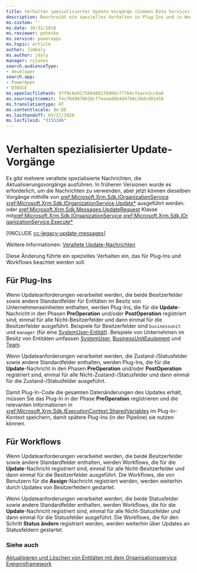 ```yaml
---
title: Verhalten spezialisierter Update-Vorgänge (Common Data Service) | Microsoft-Dokumentation
description: Beschreibt ein spezielles Verhalten in Plug-Ins und in Workflows für Update-Ereignisse aufgrund veralteter Nachrichten.
ms.custom: ''
ms.date: 10/31/2018
ms.reviewer: pehecke
ms.service: powerapps
ms.topic: article
author: JimDaly
ms.author: jdaly
manager: ryjones
search.audienceType:
- developer
search.app:
- PowerApps
- D365CE
ms.openlocfilehash: 97f9c0a917504400170d00cf7764cfeace2cc8a6
ms.sourcegitcommit: f4cf849070628cf7eeaed6b4d4f08c20dcd02e58
ms.translationtype: HT
ms.contentlocale: de-DE
ms.lasthandoff: 03/21/2020
ms.locfileid: "3155286"
---
```

# <a name="behavior-of-specialized-update-operations"></a>Verhalten spezialisierter Update-Vorgänge

Es gibt mehrere veraltete spezialisierte Nachrichten, die Aktualisierungsvorgänge ausführen. In früheren Versionen wurde es erforderlich, um die Nachrichten zu verwenden, aber jetzt können dieselben Vorgänge mithilfe von <xref:Microsoft.Xrm.Sdk.IOrganizationService> <xref:Microsoft.Xrm.Sdk.IOrganizationService.Update*> ausgeführt werden. oder <xref:Microsoft.Xrm.Sdk.Messages.UpdateRequest> Klasse  mit<xref:Microsoft.Xrm.Sdk.IOrganizationService>.<xref:Microsoft.Xrm.Sdk.IOrganizationService.Execute*>

[!INCLUDE [cc-legacy-update-messages](includes/cc-legacy-update-messages.md)]

Weitere Informationen: [Veraltete Update-Nachrichten](org-service/entity-operations-update-delete.md#legacy-update-messages) 

Diese Änderung führte ein spezielles Verhalten ein, das für Plug-Ins und Workflows beachtet werden soll. 

## <a name="for-plug-ins"></a>Für Plug-Ins

Wenn Updateanforderungen verarbeitet werden, die beide Besitzerfelder sowie andere Standardfelder für Entitäten im Besitz von Unternehmenseinheiten enthalten, werden Plug-Ins, die für die **Update**-Nachricht in den Phasen **PreOperation** und/oder **PostOperation** registriert sind, einmal für alle Nicht-Besitzerfelder und dann einmal für die Besitzerfelder ausgeführt. Beispiele für Besitzerfelder sind `businessunit` und `manager` (für eine [SystemUser-Entität](reference/entities/systemuser.md)). Beispiele von Unternehmen im Besitz von Entitäten umfassen [SystemUser](reference/entities/systemuser.md), [BusinessUnit](reference/entities/businessunit.md)[Equipment](/dynamics365/customer-engagement/developer/entities/equipment) und [Team](reference/entities/team.md).

Wenn Updateanforderungen verarbeitet werden, die Zustand-/Statusfelder sowie andere Standardfelder enthalten, werden Plug-Ins, die für die **Update**-Nachricht in den Phasen **PreOperation** und/oder **PostOperation** registriert sind, einmal für alle Nicht-Zustand-/Statusfelder und dann einmal für die Zustand-/Statusfelder ausgeführt.

Damit Plug-In-Code die gesamten Datenänderungen des Updates erhält, müssen Sie das Plug-In in der Phase **PreOperation** registrieren und die relevanten Informationen in <xref:Microsoft.Xrm.Sdk.IExecutionContext.SharedVariables> im Plug-In-Kontext speichern, damit spätere Plug-Ins (in der Pipeline) sie nutzen können.

## <a name="for-workflows"></a>Für Workflows

Wenn Updateanforderungen verarbeitet werden, die beide Besitzerfelder sowie andere Standardfelder enthalten, werden Workflows, die für die **Update**-Nachricht registriert sind, einmal für alle Nicht-Besitzerfelder und dann einmal für die Besitzerfelder ausgeführt. Die Workflows, die von Benutzern für die **Assign**-Nachricht registriert werden, werden weiterhin durch Updates von Besitzerfeldern gestartet.

Wenn Updateanforderungen verarbeitet werden, die beide Statusfelder sowie andere Standardfelder enthalten, werden Workflows, die für die **Update**-Nachricht registriert sind, einmal für alle Nicht-Statusfelder und dann einmal für die Statusfelder ausgeführt. Die Workflows, die für den Schritt **Status ändern** registriert werden, werden weiterhin über Updates an Statusfeldern gestartet.

### <a name="see-also"></a>Siehe auch

[Aktualisieren und Löschen von Entitäten mit dem Organisationsservice](org-service/entity-operations-update-delete.md)<br />
[Ereignisframework](event-framework.md)